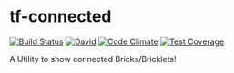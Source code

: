 # tf-connected
[![Build Status](https://travis-ci.org/fscherwi/tf-connected.svg)](https://travis-ci.org/fscherwi/tf-connected) [![David](https://david-dm.org/fscherwi/tf-connected.svg)](https://david-dm.org/fscherwi/tf-connected) [![Code Climate](https://codeclimate.com/github/fscherwi/tf-connected/badges/gpa.svg)](https://codeclimate.com/github/fscherwi/tf-connected) [![Test Coverage](https://codeclimate.com/github/fscherwi/tf-connected/badges/coverage.svg)](https://codeclimate.com/github/fscherwi/tf-connected/coverage)

A Utility to show connected Bricks/Bricklets!
